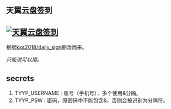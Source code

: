 ## 天翼云盘签到
## [![天翼云盘签到](https://github.com/y377/Cloud189_Action/actions/workflows/tyyp.yml/badge.svg?branch=main)](https://github.com/y377/Cloud189_Action/actions/workflows/tyyp.yml)

根据[kxs2018/daily_sign](https://github.com/kxs2018/daily_sign)删改而来。

*只能说可以用。*

## secrets
1. TYYP_USERNAME : 账号（手机号），多个使用&分隔。
2. TYYP_PSW : 密码，原密码中不能包含&，否则会被识别为分隔符。
